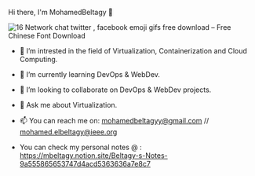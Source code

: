 Hi there, I'm MohamedBeltagy 👋


![16 Network chat twitter , facebook emoji gifs free download – Free Chinese Font Download](https://user-images.githubusercontent.com/25300381/151968382-ebb2c859-ac23-452c-976b-ccbdcbf3d15e.gif)

- 🔭 I’m intrested in the field of Virtualization, Containerization and Cloud Computing.
- 🌱 I’m currently learning DevOps & WebDev.
- 👯 I’m looking to collaborate on DevOps & WebDev projects.
- 💬 Ask me about Virtualization.
- 📫 You can reach me on: mohamedbeltagyy@gmail.com // mohamed.elbeltagy@ieee.org

- You can check my personal notes @ : https://mbeltagy.notion.site/Beltagy-s-Notes-9a555865653747d4acd5363636a7e8c7

[MohamedBeltagy]:https://github.com/beltagyy
